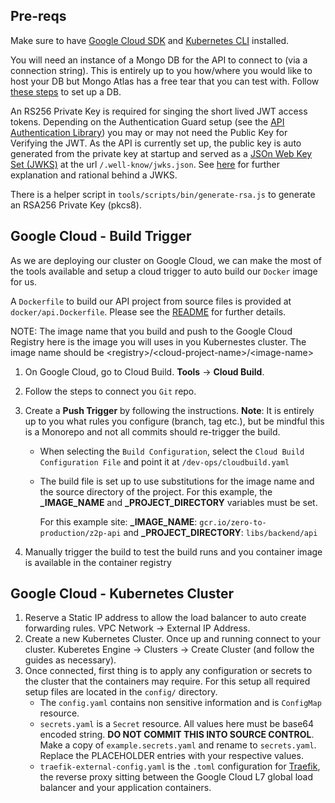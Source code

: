 ## Pre-reqs

Make sure to have [Google Cloud SDK](https://cloud.google.com/sdk) and [Kubernetes CLI](https://kubernetes.io/docs/reference/kubectl/) installed.

You will need an instance of a Mongo DB for the API to connect to (via a connection string). This is entirely up to you how/where you would like to host your DB but Mongo Atlas has a free tear that you can test with. Follow [these steps](./MONGO_ATLAS.md) to set up a DB.

An RS256 Private Key is required for singing the short lived JWT access tokens. Depending on the Authentication Guard setup (see the [API Authentication Library](../libs/backend/auth/README.md)) you may or may not need the Public Key for Verifying the JWT. As the API is currently set up, the public key is auto generated from the private key at startup and served as a [JSOn Web Key Set (JWKS)](https://tools.ietf.org/html/rfc7517) at the url `/.well-know/jwks.json`. See [here](https://auth0.com/docs/tokens/concepts/jwks) for further explanation and rational behind a JWKS.

There is a helper script in `tools/scripts/bin/generate-rsa.js` to generate an RSA256 Private Key (pkcs8).

## Google Cloud - Build Trigger

As we are deploying our cluster on Google Cloud, we can make the most of the tools available and setup a cloud trigger to auto build our `Docker` image for us.

A `Dockerfile` to build our API project from source files is provided at `docker/api.Dockerfile`. Please see the [README](../docker/README.md) for further details.

NOTE: The image name that you build and push to the Google Cloud Registry here is the image you will uses in you Kubernestes cluster. The image name should be \<registry>/\<cloud-project-name>/\<image-name>

1. On Google Cloud, go to Cloud Build. **Tools** -> **Cloud Build**.
2. Follow the steps to connect you `Git` repo.
3. Create a **Push Trigger** by following the instructions. **Note**: It is entirely up to you what rules you configure (branch, tag etc.), but be mindful this is a Monorepo and not all commits should re-trigger the build.

   - When selecting the `Build Configuration`, select the `Cloud Build Configuration File` and point it at `/dev-ops/cloudbuild.yaml`
   - The build file is set up to use substitutions for the image name and the source directory of the project. For this example, the **\_IMAGE_NAME** and **\_PROJECT_DIRECTORY** variables must be set.

     For this example site: **\_IMAGE_NAME**: `gcr.io/zero-to-production/z2p-api` and
     **\_PROJECT_DIRECTORY**: `libs/backend/api`

4. Manually trigger the build to test the build runs and you container image is available in the container registry

## Google Cloud - Kubernetes Cluster

1. Reserve a Static IP address to allow the load balancer to auto create forwarding rules. VPC Network -> External IP Address.
2. Create a new Kubernetes Cluster. Once up and running connect to your cluster. Kuberetes Engine -> Clusters -> Create Cluster (and follow the guides as necessary).
3. Once connected, first thing is to apply any configuration or secrets to the cluster that the containers may require. For this setup all required setup files are located in the `config/` directory.
   - The `config.yaml` contains non sensitive information and is `ConfigMap` resource.
   - `secrets.yaml` is a `Secret` resource. All values here must be base64 encoded string. **DO NOT COMMIT THIS INTO SOURCE CONTROL**. Make a copy of `example.secrets.yaml` and rename to `secrets.yaml`. Replace the PLACEHOLDER entries with your respective values.
   - `traefik-external-config.yaml` is the `.toml` configuration for [Traefik](https://docs.traefik.io/), the reverse proxy sitting between the Google Cloud L7 global load balancer and your application containers.
